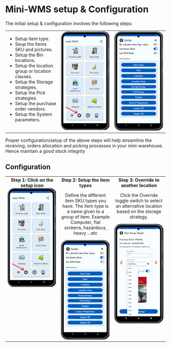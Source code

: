 <h1>Mini-WMS setup & Configuration</h1>

<p>The initial setup & configuration involves the following steps:</p>

<table style="width: 100%; border-collapse: collapse;">
  <tr>
    <!-- Column 1 -->
    <td style="width: 33%; text-align: left; vertical-align: top;">
      <ul>
        <li>Setup item type.</li>
        <li>Seup the Items SKU and pictures.</li>
        <li>Setup the Bin locations.</li>
        <li>Setup the location group or location classes.</li>
        <li>Setup the Storage strategies.</li>
        <li>Setup the Pick strategies.</li>
        <li>Setup the purchase order vendors.</li>
        <li>Setup the System parameters.</li>
      </ul>
    </td>
    <!-- Column 2 -->
    <td style="width: 33%; text-align: center; vertical-align: top;">
      <img src="asset/mainScreen.png" alt="Step 1" width="200">
    </td>
    <!-- Column 3 -->
    <td style="width: 33%; text-align: center; vertical-align: top;">
      <img src="asset/miniWMSSetup.png" alt="Step 2" width="200">
    </td>
  </tr>
</table>

<p>Proper configuration/setup of the above steps will help streamline the receiving, orders allocation and picking processes in your mini-warehouse. Hence maintain a good stock integrity</p>

<h2>Configuration</h2>
<table style="width: 100%; border-collapse: collapse;">
  <tr>
    <!-- Column 1 -->
    <td style="width: 33%; text-align: center; vertical-align: top;">
      <strong>Step 1: Click on the setup icon</strong>
      <img src="asset/mainScreen.png" alt="Step 1" width="200">
    </td>
    <!-- Column 2 -->
    <td style="width: 33%; text-align: center; vertical-align: top;">
      <strong>Step 2: Setup the item types</strong>
      <p>Define the different item SKU types you have. The item type is a name given to a group of item. Example Computer, flat screens, hazardous, heavy ...etc </p>
      <img src="asset/miniWMSSetup.png" alt="Step 2" width="200">
    </td>
    <!-- Column 3 -->
    <td style="width: 33%; text-align: center; vertical-align: top;">
      <strong>Step 3: Override to another location</strong>
      <p>Click the Override toggle switch to select an alternative location based on the storage strategy.</p>
      <img src="asset/Receiving3.png" alt="Step 3" width="200">
    </td>
  </tr>
</table>
